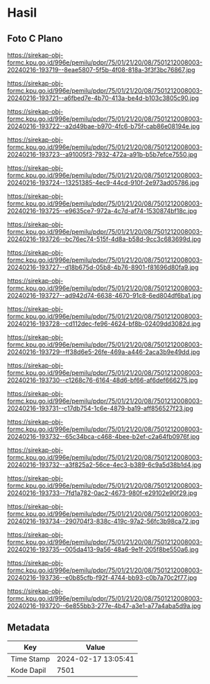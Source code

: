 # Hasil

## Foto C Plano

https://sirekap-obj-formc.kpu.go.id/996e/pemilu/pdpr/75/01/21/20/08/7501212008003-20240216-193719--8eae5807-5f5b-4f08-818a-3f3f3bc76867.jpg

https://sirekap-obj-formc.kpu.go.id/996e/pemilu/pdpr/75/01/21/20/08/7501212008003-20240216-193721--a6fbed7e-4b70-413a-be4d-b103c3805c90.jpg

https://sirekap-obj-formc.kpu.go.id/996e/pemilu/pdpr/75/01/21/20/08/7501212008003-20240216-193722--a2d49bae-b970-4fc6-b75f-cab86e08194e.jpg

https://sirekap-obj-formc.kpu.go.id/996e/pemilu/pdpr/75/01/21/20/08/7501212008003-20240216-193723--a91005f3-7932-472a-a91b-b5b7efce7550.jpg

https://sirekap-obj-formc.kpu.go.id/996e/pemilu/pdpr/75/01/21/20/08/7501212008003-20240216-193724--13251385-4ec9-44cd-910f-2e973ad05786.jpg

https://sirekap-obj-formc.kpu.go.id/996e/pemilu/pdpr/75/01/21/20/08/7501212008003-20240216-193725--e9635ce7-972a-4c7d-af74-1530874bf18c.jpg

https://sirekap-obj-formc.kpu.go.id/996e/pemilu/pdpr/75/01/21/20/08/7501212008003-20240216-193726--bc76ec74-515f-4d8a-b58d-9cc3c683699d.jpg

https://sirekap-obj-formc.kpu.go.id/996e/pemilu/pdpr/75/01/21/20/08/7501212008003-20240216-193727--d18b675d-05b8-4b76-8901-f81696d80fa9.jpg

https://sirekap-obj-formc.kpu.go.id/996e/pemilu/pdpr/75/01/21/20/08/7501212008003-20240216-193727--ad942d74-6638-4670-91c8-6ed804df6ba1.jpg

https://sirekap-obj-formc.kpu.go.id/996e/pemilu/pdpr/75/01/21/20/08/7501212008003-20240216-193728--cd112dec-fe96-4624-bf8b-02409dd3082d.jpg

https://sirekap-obj-formc.kpu.go.id/996e/pemilu/pdpr/75/01/21/20/08/7501212008003-20240216-193729--ff38d6e5-26fe-469a-a446-2aca3b9e49dd.jpg

https://sirekap-obj-formc.kpu.go.id/996e/pemilu/pdpr/75/01/21/20/08/7501212008003-20240216-193730--c1268c76-6164-48d6-bf66-af6def666275.jpg

https://sirekap-obj-formc.kpu.go.id/996e/pemilu/pdpr/75/01/21/20/08/7501212008003-20240216-193731--c17db754-1c6e-4879-ba19-aff856527f23.jpg

https://sirekap-obj-formc.kpu.go.id/996e/pemilu/pdpr/75/01/21/20/08/7501212008003-20240216-193732--65c34bca-c468-4bee-b2ef-c2a64fb0976f.jpg

https://sirekap-obj-formc.kpu.go.id/996e/pemilu/pdpr/75/01/21/20/08/7501212008003-20240216-193732--a3f825a2-56ce-4ec3-b389-6c9a5d38b1d4.jpg

https://sirekap-obj-formc.kpu.go.id/996e/pemilu/pdpr/75/01/21/20/08/7501212008003-20240216-193733--7fd1a782-0ac2-4673-980f-e29102e90f29.jpg

https://sirekap-obj-formc.kpu.go.id/996e/pemilu/pdpr/75/01/21/20/08/7501212008003-20240216-193734--290704f3-838c-419c-97a2-56fc3b98ca72.jpg

https://sirekap-obj-formc.kpu.go.id/996e/pemilu/pdpr/75/01/21/20/08/7501212008003-20240216-193735--005da413-9a56-48a6-9e1f-205f8be550a6.jpg

https://sirekap-obj-formc.kpu.go.id/996e/pemilu/pdpr/75/01/21/20/08/7501212008003-20240216-193736--e0b85cfb-f92f-4744-bb93-c0b7a70c2f77.jpg

https://sirekap-obj-formc.kpu.go.id/996e/pemilu/pdpr/75/01/21/20/08/7501212008003-20240216-193720--6e855bb3-277e-4b47-a3e1-a77a4aba5d9a.jpg


## Metadata

| Key        | Value               |
| ---------- | ------------------- |
| Time Stamp | 2024-02-17 13:05:41 |
| Kode Dapil | 7501                |



